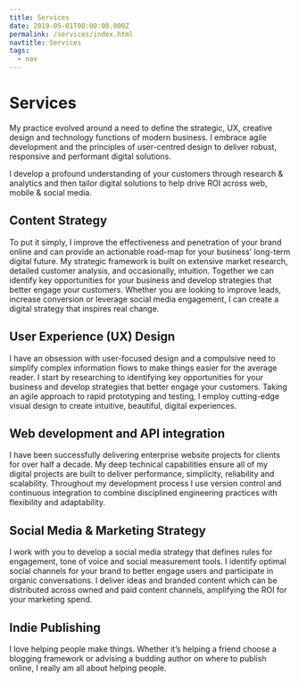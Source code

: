 ```yaml
---
title: Services
date: 2019-05-01T00:00:00.000Z
permalink: /services/index.html
navtitle: Services
tags:
  - nav
---
```


# Services

My practice evolved around a need to define the strategic, UX, creative design and technology functions of modern business. I embrace agile development and the principles of user-centred design to deliver robust, responsive and performant digital solutions.

I develop a profound understanding of your customers through research & analytics and then tailor digital solutions to help drive ROI across web, mobile & social media.

## Content Strategy

To put it simply, I improve the effectiveness and penetration of your brand online and can provide an actionable road-map for your business’ long-term digital future. My strategic framework is built on extensive market research, detailed customer analysis, and occasionally, intuition. Together we can identify key opportunities for your business and develop strategies that better engage your customers. Whether you are looking to improve leads, increase conversion or leverage social media engagement, I can create a digital strategy that inspires real change.

## User Experience (UX) Design

I have an obsession with user-focused design and a compulsive need to simplify complex information flows to make things easier for the average reader. I start by researching to identifying key opportunities for your business and develop strategies that better engage your customers. Taking an agile approach to rapid prototyping and testing, I employ cutting-edge visual design to create intuitive, beautiful, digital experiences.

## Web development and API integration

I have been successfully delivering enterprise website projects for clients for over half a decade. My deep technical capabilities ensure all of my digital projects are built to deliver performance, simplicity, reliability and scalability. Throughout my development process I use version control and continuous integration to combine disciplined engineering practices with flexibility and adaptability.

## Social Media &amp; Marketing Strategy

I work with you to develop a social media strategy that defines rules for engagement, tone of voice and social measurement tools. I identify optimal social channels for your brand to better engage users and participate in organic conversations. I deliver ideas and branded content which can be distributed across owned and paid content channels, amplifying the ROI for your marketing spend.

## Indie Publishing

I love helping people make things. Whether it’s helping a friend choose a blogging framework or advising a budding author on where to publish online, I really am all about helping people.




